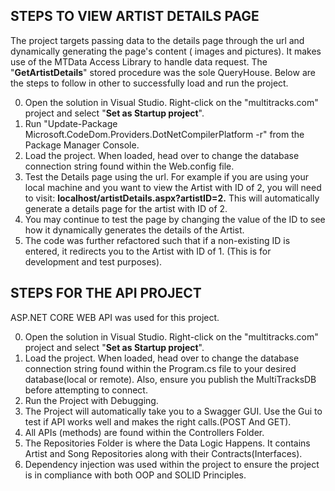 STEPS TO VIEW ARTIST DETAILS PAGE
-----------------------------------------------
The project targets passing data to the details page  through the url and dynamically generating the page's content ( images and pictures). It makes use of the MTData Access Library to handle data request. The "**GetArtistDetails**" stored procedure was the sole QueryHouse.
Below are the steps to follow in other to successfully load and run the project.

0.  Open the solution in Visual Studio. Right-click on the "multitracks.com" project and select "**Set as Startup project**".
1.  Run "Update-Package Microsoft.CodeDom.Providers.DotNetCompilerPlatform -r" from the Package Manager Console.
2.  Load the project. When loaded, head over to change the database connection string found within the Web.config file.
3.  Test the Details page using the url. For example if you are using your local machine and you want to view the Artist with ID of 2, you will need to  visit:  **localhost/artistDetails.aspx?artistID=2.** This will automatically generate a details page for the artist with ID of 2.
4.  You may continue to test the page by changing the value of the ID to see how it dynamically generates the details of the Artist.
5.  The code was further refactored such that if a non-existing ID is entered, it redirects you to the Artist with ID of 1. (This is for development and test purposes).


STEPS FOR THE API PROJECT
-------------------------
ASP.NET CORE WEB API  was used for this project.

0.  Open the solution in Visual Studio. Right-click on the "multitracks.com" project and select "**Set as Startup project**".
1.  Load the project. When loaded, head over to change the database connection string found within the Program.cs file to your desired database(local or remote). Also, ensure you  publish the MultiTracksDB before attempting to connect.
2.  Run the Project with Debugging.
3.  The Project will automatically take you to a Swagger GUI. Use the Gui to test if API works well and makes the right calls.(POST And GET).
4.  All APIs (methods) are found within the Controllers Folder.
5.  The Repositories Folder is where the Data Logic Happens. It contains Artist and Song Repositories along with their Contracts(Interfaces).
6.  Dependency injection was used within the project to ensure the project is in compliance with both OOP and SOLID Principles.
